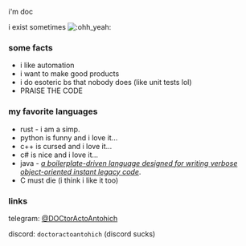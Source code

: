 i'm doc

i exist sometimes ![:ohh_yeah:](https://steamcommunity-a.akamaihd.net/economy/emoticon/:ohh_yeah:)

### some facts

- i like automation
- i want to make good products
- i do esoteric bs that nobody does (like unit tests lol)
- PRAISE THE CODE

### my favorite languages

- rust - i am a simp.
- python is funny and i love it...
- c++ is cursed and i love it...
- c# is nice and i love it...
- java - _[a boilerplate-driven language designed for writing verbose object-oriented instant legacy code](https://youtu.be/m4-HM_sCvtQ)_.
- C must die (i think i like it too)

### links

telegram: [@DOCtorActoAntohich](https://t.me/DOCtorActoAntohich)

discord: `doctoractoantohich` (discord sucks)
